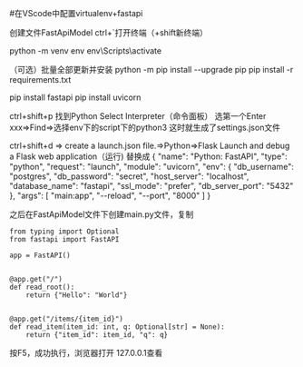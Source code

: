 
#在VScode中配置virtualenv+fastapi

创建文件FastApiModel
ctrl+\`打开终端（+shift新终端）


python -m venv env
env\Scripts\activate

（可选）批量全部更新并安装
	python -m pip install --upgrade pip
	pip install -r requirements.txt

pip install fastapi
pip install uvicorn

ctrl+shift+p 找到Python Select  Interpreter（命令面板）
选第一个Enter xxx=>Find=>选择env下的script下的python3
这时就生成了settings.json文件

ctrl+shift+d => create a launch.json file.=>Python=>Flask Launch and debug a Flask web application（运行)
替换成
    {
        "name": "Python: FastAPI",
        "type": "python",
        "request": "launch",
        "module": "uvicorn",
        "env": {
            "db_username": "postgres",
            "db_password": "secret",
            "host_server": "localhost",
            "database_name": "fastapi",
            "ssl_mode": "prefer",
            "db_server_port": "5432"
        },
        "args": [
            "main:app",
            "--reload",
            "--port",
            "8000"
        ]
    }

之后在FastApiModel文件下创建main.py文件，复制

	from typing import Optional
	from fastapi import FastAPI
	
	app = FastAPI()


	@app.get("/")
	def read_root():
	    return {"Hello": "World"}


	@app.get("/items/{item_id}")
	def read_item(item_id: int, q: Optional[str] = None):
	    return {"item_id": item_id, "q": q}


按F5，成功执行，浏览器打开 127.0.0.1查看
